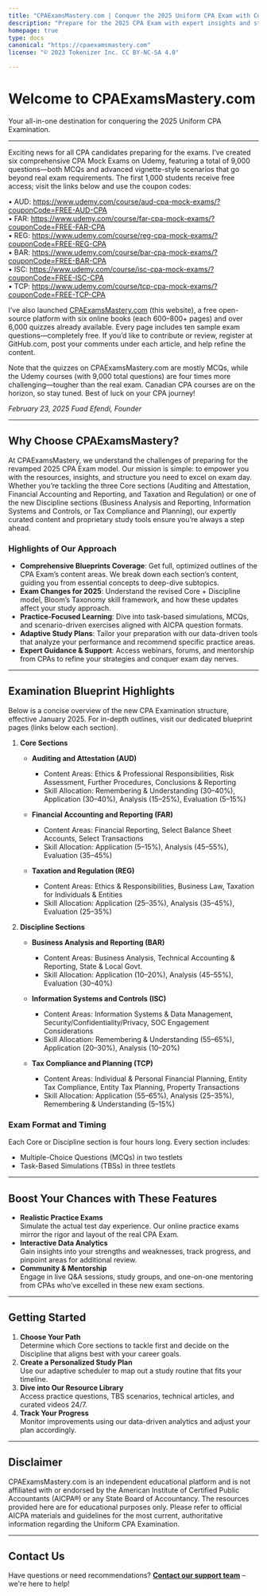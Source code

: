 ```yaml
---
title: "CPAExamsMastery.com | Conquer the 2025 Uniform CPA Exam with Comprehensive Blueprints"
description: "Prepare for the 2025 CPA Exam with expert insights and structured blueprints. Master the Core and Discipline sections—AUD, FAR, REG, BAR, ISC, TCP—and fast-track your CPA success at CPAExamsMastery.com."
homepage: true
type: docs
canonical: "https://cpaexamsmastery.com"
license: "© 2023 Tokenizer Inc. CC BY-NC-SA 4.0"

---
```



# Welcome to CPAExamsMastery.com

Your all-in-one destination for conquering the 2025 Uniform CPA Examination.

---

Exciting news for all CPA candidates preparing for the exams. I’ve created six comprehensive CPA Mock Exams on Udemy, featuring a total of 9,000 questions—both MCQs and advanced vignette-style scenarios that go beyond real exam requirements. The first 1,000 students receive free access; visit the links below and use the coupon codes:

• AUD: https://www.udemy.com/course/aud-cpa-mock-exams/?couponCode=FREE-AUD-CPA  
• FAR: https://www.udemy.com/course/far-cpa-mock-exams/?couponCode=FREE-FAR-CPA  
• REG: https://www.udemy.com/course/reg-cpa-mock-exams/?couponCode=FREE-REG-CPA  
• BAR: https://www.udemy.com/course/bar-cpa-mock-exams/?couponCode=FREE-BAR-CPA  
• ISC: https://www.udemy.com/course/isc-cpa-mock-exams/?couponCode=FREE-ISC-CPA  
• TCP: https://www.udemy.com/course/tcp-cpa-mock-exams/?couponCode=FREE-TCP-CPA  

I’ve also launched [CPAExamsMastery.com](#) (this website), a free open-source platform with six online books (each 600–800+ pages) and over 6,000 quizzes already available. Every page includes ten sample exam questions—completely free. If you’d like to contribute or review, register at GitHub.com, post your comments under each article, and help refine the content. 

Note that the quizzes on CPAExamsMastery.com are mostly MCQs, while the Udemy courses (with 9,000 total questions) are four times more challenging—tougher than the real exam. Canadian CPA courses are on the horizon, so stay tuned. Best of luck on your CPA journey!

_February 23, 2025_
_Fuad Efendi, Founder_


---

## Why Choose CPAExamsMastery?

At CPAExamsMastery, we understand the challenges of preparing for the revamped 2025 CPA Exam model. Our mission is simple: to empower you with the resources, insights, and structure you need to excel on exam day. Whether you’re tackling the three Core sections (Auditing and Attestation, Financial Accounting and Reporting, and Taxation and Regulation) or one of the new Discipline sections (Business Analysis and Reporting, Information Systems and Controls, or Tax Compliance and Planning), our expertly curated content and proprietary study tools ensure you’re always a step ahead.

### Highlights of Our Approach

- **Comprehensive Blueprints Coverage**: Get full, optimized outlines of the CPA Exam’s content areas. We break down each section’s content, guiding you from essential concepts to deep-dive subtopics.  
- **Exam Changes for 2025**: Understand the revised Core + Discipline model, Bloom’s Taxonomy skill framework, and how these updates affect your study approach.  
- **Practice-Focused Learning**: Dive into task-based simulations, MCQs, and scenario-driven exercises aligned with AICPA question formats.  
- **Adaptive Study Plans**: Tailor your preparation with our data-driven tools that analyze your performance and recommend specific practice areas.  
- **Expert Guidance & Support**: Access webinars, forums, and mentorship from CPAs to refine your strategies and conquer exam day nerves.  

---

## Examination Blueprint Highlights

Below is a concise overview of the new CPA Examination structure, effective January 2025. For in-depth outlines, visit our dedicated blueprint pages (links below each section).

1. **Core Sections**  
   - **Auditing and Attestation (AUD)**  
     - Content Areas: Ethics & Professional Responsibilities, Risk Assessment, Further Procedures, Conclusions & Reporting  
     - Skill Allocation: Remembering & Understanding (30–40%), Application (30–40%), Analysis (15–25%), Evaluation (5–15%)  

   - **Financial Accounting and Reporting (FAR)**  
     - Content Areas: Financial Reporting, Select Balance Sheet Accounts, Select Transactions  
     - Skill Allocation: Application (5–15%), Analysis (45–55%), Evaluation (35–45%)  

   - **Taxation and Regulation (REG)**  
     - Content Areas: Ethics & Responsibilities, Business Law, Taxation for Individuals & Entities  
     - Skill Allocation: Application (25–35%), Analysis (35–45%), Evaluation (25–35%)  

2. **Discipline Sections**  
   - **Business Analysis and Reporting (BAR)**  
     - Content Areas: Business Analysis, Technical Accounting & Reporting, State & Local Govt.  
     - Skill Allocation: Application (10–20%), Analysis (45–55%), Evaluation (30–40%)  

   - **Information Systems and Controls (ISC)**  
     - Content Areas: Information Systems & Data Management, Security/Confidentiality/Privacy, SOC Engagement Considerations  
     - Skill Allocation: Remembering & Understanding (55–65%), Application (20–30%), Analysis (10–20%)  

   - **Tax Compliance and Planning (TCP)**  
     - Content Areas: Individual & Personal Financial Planning, Entity Tax Compliance, Entity Tax Planning, Property Transactions  
     - Skill Allocation: Application (55–65%), Analysis (25–35%), Remembering & Understanding (5–15%)  

### Exam Format and Timing

Each Core or Discipline section is four hours long. Every section includes:  
- Multiple-Choice Questions (MCQs) in two testlets  
- Task-Based Simulations (TBSs) in three testlets  

---

## Boost Your Chances with These Features

- **Realistic Practice Exams**  
  Simulate the actual test day experience. Our online practice exams mirror the rigor and layout of the real CPA Exam.  
- **Interactive Data Analytics**  
  Gain insights into your strengths and weaknesses, track progress, and pinpoint areas for additional review.  
- **Community & Mentorship**  
  Engage in live Q&A sessions, study groups, and one-on-one mentoring from CPAs who’ve excelled in these new exam sections.

---

## Getting Started

1. **Choose Your Path**  
   Determine which Core sections to tackle first and decide on the Discipline that aligns best with your career goals.  
2. **Create a Personalized Study Plan**  
   Use our adaptive scheduler to map out a study routine that fits your timeline.  
3. **Dive into Our Resource Library**  
   Access practice questions, TBS scenarios, technical articles, and curated videos 24/7.  
4. **Track Your Progress**  
   Monitor improvements using our data-driven analytics and adjust your plan accordingly.

---


## Disclaimer

CPAExamsMastery.com is an independent educational platform and is not affiliated with or endorsed by the American Institute of Certified Public Accountants (AICPA®) or any State Board of Accountancy. The resources provided here are for educational purposes only. Please refer to official AICPA materials and guidelines for the most current, authoritative information regarding the Uniform CPA Examination.



---

## Contact Us

Have questions or need recommendations? **[Contact our support team](mailto:info@tokenizer.ca?subject=CPAExamsMastery.com)** – we're here to help!
